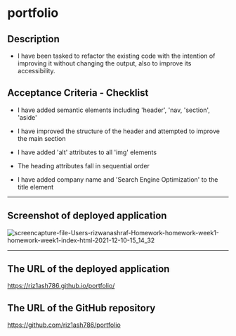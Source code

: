 # portfolio

## Description

- I have been tasked to refactor the existing code with the intention of improving it without changing the output, also to improve its accessibility.

## Acceptance Criteria - Checklist

- I have added semantic elements including 'header', 'nav, 'section', 'aside'

- I have improved the structure of the header and attempted to improve the main section

- I have added 'alt' attributes to all 'img' elements

- The heading attributes fall in sequential order

- I have added company name and 'Search Engine Optimization' to the title element

---

## Screenshot of deployed application

![screencapture-file-Users-rizwanashraf-Homework-homework-week1-homework-week1-index-html-2021-12-10-15_14_32](https://user-images.githubusercontent.com/93995881/145607732-839a715a-99b1-4a81-b2fb-a087cddc70ab.png)

---

## The URL of the deployed application

https://riz1ash786.github.io/portfolio/

## The URL of the GitHub repository

https://github.com/riz1ash786/portfolio
